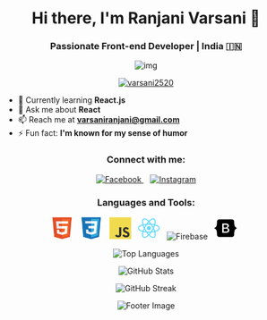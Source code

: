 <h1 align="center">Hi there, I'm Ranjani Varsani 👋</h1>
<h3 align="center">Passionate Front-end Developer | India 🇮🇳</h3>

<p align="center">
  <img src="https://media.giphy.com/media/qgQUggAC3Pfv687qPC/giphy.gif" width="300" alt="img" />
</p>

<p align="center">
  <a href="https://github.com/ryo-ma/github-profile-trophy">
    <img src="https://github-profile-trophy.vercel.app/?username=varsani2520&column=7&margin-w=15&margin-h=15" alt="varsani2520" />
  </a>
</p>

- 🌱 Currently learning **React.js**
- 💬 Ask me about **React**
- 📫 Reach me at **varsaniranjani@gmail.com**
- ⚡ Fun fact: **I'm known for my sense of humor**

<h3 align="center">Connect with me:</h3>
<p align="center">
  <a href="https://facebook.com/varsani.ranjani" target="_blank">
    <img src="https://image.flaticon.com/icons/png/512/124/124010.png" height="30" alt="Facebook" />
  </a>&nbsp;&nbsp;
  <a href="https://instagram.com/varsaniranjani" target="_blank">
    <img src="https://image.flaticon.com/icons/png/512/2111/2111463.png" height="30" alt="Instagram" />
  </a>
</p>

<h3 align="center">Languages and Tools:</h3>
<p align="center">
  <img src="https://raw.githubusercontent.com/devicons/devicon/master/icons/html5/html5-original.svg" alt="HTML5" width="40" height="40"/>&nbsp;&nbsp;
  <img src="https://raw.githubusercontent.com/devicons/devicon/master/icons/css3/css3-original.svg" alt="CSS3" width="40" height="40"/>&nbsp;&nbsp;
  <img src="https://raw.githubusercontent.com/devicons/devicon/master/icons/javascript/javascript-original.svg" alt="JavaScript" width="40" height="40"/>&nbsp;&nbsp;
  <img src="https://raw.githubusercontent.com/devicons/devicon/master/icons/react/react-original.svg" alt="React" width="40" height="40"/>&nbsp;&nbsp;
  <img src="https://www.vectorlogo.zone/logos/firebase/firebase-icon.svg" alt="Firebase" width="40" height="40"/>&nbsp;&nbsp;
  <img src="https://raw.githubusercontent.com/devicons/devicon/master/icons/bootstrap/bootstrap-plain.svg" alt="Bootstrap" width="40" height="40"/>&nbsp;&nbsp;
</p>

<p align="center">
  <img src="https://github-readme-stats.vercel.app/api/top-langs/?username=varsani2520&layout=compact" alt="Top Languages" />
</p>

<p align="center">
  <img src="https://github-readme-stats.vercel.app/api?username=varsani2520&show_icons=true" alt="GitHub Stats" />
</p>

<p align="center">
  <img src="https://github-readme-streak-stats.herokuapp.com/?user=varsani2520" alt="GitHub Streak" />
</p>

<p align="center">
  <img src="https://user-images.githubusercontent.com/114583978/236886703-44cf863-4cfa-b810-7f7397c9a93b.svg" alt="Footer Image" />
</p>
